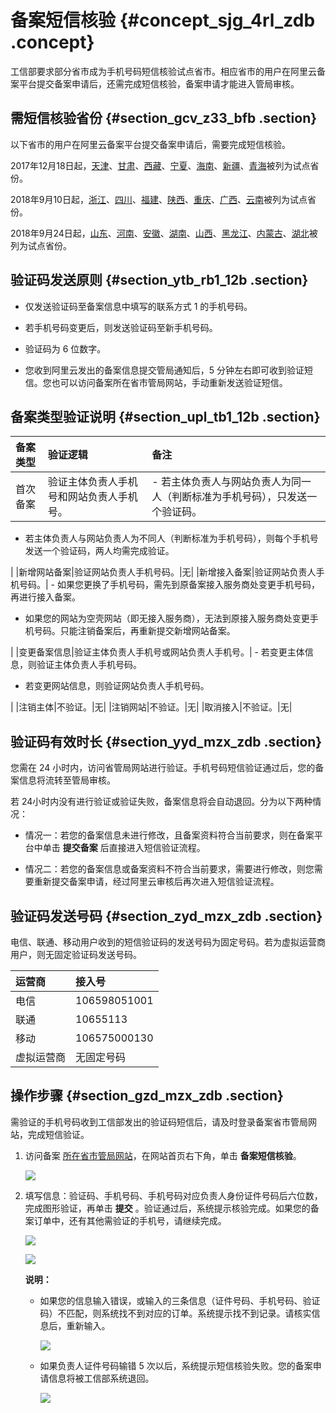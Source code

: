 # 备案短信核验 {#concept_sjg_4rl_zdb .concept}

工信部要求部分省市成为手机号码短信核验试点省市。相应省市的用户在阿里云备案平台提交备案申请后，还需完成短信核验，备案申请才能进入管局审核。

## 需短信核验省份 {#section_gcv_z33_bfb .section}

以下省市的用户在阿里云备案平台提交备案申请后，需要完成短信核验。

2017年12月18日起，[天津](http://tjcainfo.miitbeian.gov.cn)、[甘肃](http://gscainfo.miitbeian.gov.cn)、[西藏](http://xzcainfo.miitbeian.gov.cn)、[宁夏](http://nxcainfo.miitbeian.gov.cn)、[海南](http://hncainfo.miitbeian.gov.cn)、[新疆](http://xjcainfo.miitbeian.gov.cn)、[青海](http://qhcainfo.miitbeian.gov.cn)被列为试点省份。

2018年9月10日起，[浙江](http://zcainfo.miitbeian.gov.cn/state/outPortal/loginPortal.action)、[四川](http://sccainfo.miitbeian.gov.cn/state/outPortal/loginPortal.action;jsessionid=5C82A6B6551CDA326FEDDAA810978575)、[福建](http://fjcainfo.miitbeian.gov.cn/state/outPortal/loginPortal.action;jsessionid=0A8674FFC4DFE224B7C91AB4B9CF319E)、[陕西](http://shxcainfo.miitbeian.gov.cn/state/outPortal/loginPortal.action;jsessionid=9A7B9FE6E1A3CF9170FCBEB8176B4792)、[重庆](http://cqcainfo.miitbeian.gov.cn/state/outPortal/loginPortal.action)、[广西](http://gxcainfo.miitbeian.gov.cn/state/outPortal/loginPortal.action;jsessionid=ECDA11D62F9F6CE7E00A5D490C5024BC)、[云南](http://yncainfo.miitbeian.gov.cn/state/outPortal/loginPortal.action;jsessionid=C611EF35AFC68EC742F5BE279A7499B7)被列为试点省份。

2018年9月24日起，[山东](http://sdcainfo.miitbeian.gov.cn/state/outPortal/loginPortal.action;jsessionid=948BB1433EF4124DFBE4D7795CDC19B2)、[河南](http://hcainfo.miitbeian.gov.cn/state/outPortal/loginPortal.action;jsessionid=7716829712A915FFA1C694250F9DF08D)、[安徽](http://ahcainfo.miitbeian.gov.cn/state/outPortal/loginPortal.action;jsessionid=779ECDDF80AB9A9733815A8CF7410C33)、[湖南](http://xcainfo.miitbeian.gov.cn/state/outPortal/loginPortal.action;jsessionid=7B02A8EC0E36F1763462DEE012B99924)、[山西](http://sxcainfo.miitbeian.gov.cn/state/outPortal/loginPortal.action)、[黑龙江](http://hlcainfo.miitbeian.gov.cn/state/outPortal/loginPortal.action;jsessionid=4052BA96338577D78A4E01006689A698)、[内蒙古](http://nmcainfo.miitbeian.gov.cn/state/outPortal/loginPortal.action;jsessionid=5DEF0A0FB4453BFABFE5F8672BA59CFD)、[湖北](http://ecainfo.miitbeian.gov.cn/state/outPortal/loginPortal.action;jsessionid=F0AD3752120D049C22B1DF1097D2F683)被列为试点省份。

## 验证码发送原则 {#section_ytb_rb1_12b .section}

-   仅发送验证码至备案信息中填写的联系方式 1 的手机号码。

-   若手机号码变更后，则发送验证码至新手机号码。

-   验证码为 6 位数字。

-   您收到阿里云发出的备案信息提交管局通知后，5 分钟左右即可收到验证短信。您也可以访问备案所在省市管局网站，手动重新发送验证短信。


## 备案类型验证说明 {#section_upl_tb1_12b .section}

|备案类型|验证逻辑|备注|
|:---|:---|:-|
|首次备案|验证主体负责人手机号和网站负责人手机号。| -   若主体负责人与网站负责人为同一人（判断标准为手机号码），只发送一个验证码。
-   若主体负责人与网站负责人为不同人（判断标准为手机号码），则每个手机号发送一个验证码，两人均需完成验证。

 |
|新增网站备案|验证网站负责人手机号码。|无|
|新增接入备案|验证网站负责人手机号码。| -   如果您更换了手机号码，需先到原备案接入服务商处变更手机号码，再进行接入备案。
-   如果您的网站为空壳网站（即无接入服务商），无法到原接入服务商处变更手机号码。只能注销备案后，再重新提交新增网站备案。

 |
|变更备案信息|验证主体负责人手机号或网站负责人手机号。| -   若变更主体信息，则验证主体负责人手机号码。
-   若变更网站信息，则验证网站负责人手机号码。

 |
|注销主体|不验证。|无|
|注销网站|不验证。|无|
|取消接入|不验证。|无|

## 验证码有效时长 {#section_yyd_mzx_zdb .section}

您需在 24 小时内，访问省管局网站进行验证。手机号码短信验证通过后，您的备案信息将流转至管局审核。

若 24小时内没有进行验证或验证失败，备案信息将会自动退回。分为以下两种情况：

-   情况一：若您的备案信息未进行修改，且备案资料符合当前要求，则在备案平台中单击 **提交备案** 后直接进入短信验证流程。

-   情况二：若您的备案信息或备案资料不符合当前要求，需要进行修改，则您需要重新提交备案申请，经过阿里云审核后再次进入短信验证流程。


## 验证码发送号码 {#section_zyd_mzx_zdb .section}

电信、联通、移动用户收到的短信验证码的发送号码为固定号码。若为虚拟运营商用户，则无固定验证码发送号码。

|运营商|接入号|
|:--|:--|
|电信|106598051001|
|联通|10655113|
|移动|106575000130|
|虚拟运营商|无固定号码|

## 操作步骤 {#section_gzd_mzx_zdb .section}

需验证的手机号码收到工信部发出的验证码短信后，请及时登录备案省市管局网站，完成短信验证。

1.  访问备案 [所在省市管局网站](#)，在网站首页右下角，单击 **备案短信核验**。

    ![](http://static-aliyun-doc.oss-cn-hangzhou.aliyuncs.com/assets/img/14204/15432987629829_zh-CN.png)

2.  填写信息：验证码、手机号码、手机号码对应负责人身份证件号码后六位数，完成图形验证，再单击 **提交** 。验证通过后，系统提示核验完成。如果您的备案订单中，还有其他需验证的手机号，请继续完成。

    ![](http://static-aliyun-doc.oss-cn-hangzhou.aliyuncs.com/assets/img/14204/15432987629830_zh-CN.png)

    ![](http://static-aliyun-doc.oss-cn-hangzhou.aliyuncs.com/assets/img/14204/15432987629832_zh-CN.png)

    **说明：** 

    -   如果您的信息输入错误，或输入的三条信息（证件号码、手机号码、验证码）不匹配，则系统找不到对应的订单。系统提示找不到记录。请核实信息后，重新输入。

        ![](http://static-aliyun-doc.oss-cn-hangzhou.aliyuncs.com/assets/img/14204/15432987625573_zh-CN.png)

    -   如果负责人证件号码输错 5 次以后，系统提示短信核验失败。您的备案申请信息将被工信部系统退回。

        ![](http://docs-aliyun.cn-hangzhou.oss.aliyun-inc.com/assets/pic/63826/cn_zh/1513307443745/%E9%AA%8C%E8%AF%81%E6%9C%AA%E9%80%9A%E8%BF%87.png)


